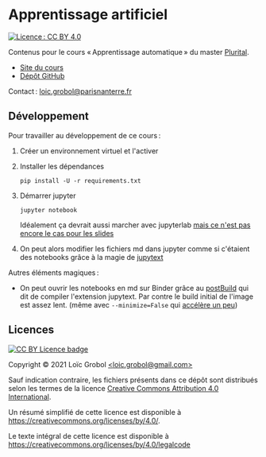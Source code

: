[comment]: <> "LTeX: language=fr"
<!-- markdownlint-disable MD003 MD025 MD033 -->

Apprentissage artificiel
========================

[![Licence : CC BY 4.0](https://licensebuttons.net/l/by/4.0/80x15.png)](https://creativecommons.org/licenses/by/4.0/)

Contenus pour le cours « Apprentissage automatique » du master [Plurital](http://plurital.org).


- [Site du cours](https://loicgrobol.github.io/apprentissage-artificiel/)
- [Dépôt GitHub](https://github.com/LoicGrobol/apprentissage-artificiel)

Contact : [<loic.grobol@parisnanterre.fr>](mailto:loic.grobol@parisnanterre.fr)

## Développement

Pour travailler au développement de ce cours :

1. Créer un environnement virtuel et l'activer
2. Installer les dépendances

   ```console
   pip install -U -r requirements.txt
   ```
3. Démarrer jupyter

   ```console
   jupyter notebook
   ```

   Idéalement ça devrait aussi marcher avec jupyterlab [mais ce n'est pas encore le cas pour les slides](https://github.com/damianavila/RISE/pull/381)
4. On peut alors modifier les fichiers md dans jupyter comme si c'étaient des notebooks grâce à la magie de [jupytext](https://github.com/mwouts/jupytext)

Autres éléments magiques :

- On peut ouvrir les notebooks en md sur Binder grâce au [postBuild](postBuild) qui dit de compiler
  l'extension jupytext. Par contre le build initial de l'image est assez lent. (même avec
  `--minimize=False` qui [accélère un
  peu](https://github.com/jupyterlab/jupyterlab/issues/4824#issuecomment-697188390))

## Licences

[![CC BY Licence badge](https://i.creativecommons.org/l/by/4.0/88x31.png)](http://creativecommons.org/licenses/by/4.0/)


Copyright © 2021 Loïc Grobol [\<loic.grobol@gmail.com\>](mailto:loic.grobol@gmail.com)

Sauf indication contraire, les fichiers présents dans ce dépôt sont distribués selon les termes de
la licence [Creative Commons Attribution 4.0
International](https://creativecommons.org/licenses/by/4.0/).

Un résumé simplifié de cette licence est disponible à <https://creativecommons.org/licenses/by/4.0/>.

Le texte intégral de cette licence est disponible à
<https://creativecommons.org/licenses/by/4.0/legalcode>
